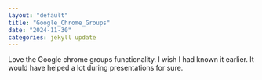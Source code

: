 ```yaml
---
layout: "default"
title: "Google_Chrome_Groups"
date: "2024-11-30"
categories: jekyll update
---
```


Love the Google chrome groups functionality. I wish I had known it earlier. It would have helped a lot during presentations for sure.
